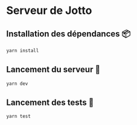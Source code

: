 # Serveur de Jotto

## Installation des dépendances :package:

```sh
yarn install
```

## Lancement du serveur :rocket:

```sh
yarn dev
```

## Lancement des tests :test_tube:

```sh
yarn test
```
